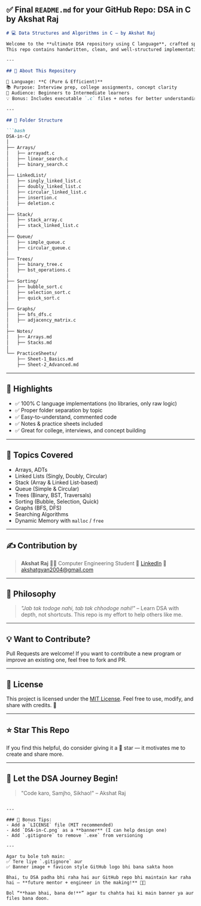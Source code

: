 ## ✅ Final `README.md` for your GitHub Repo: **DSA in C by Akshat Raj**

````markdown
# 💻 Data Structures and Algorithms in C — by Akshat Raj

Welcome to the **ultimate DSA repository using C language**, crafted specially for students and coding aspirants who want to build a solid foundation in computer science.  
This repo contains handwritten, clean, and well-structured implementations of all major DSA topics in pure C.

---

## 📌 About This Repository

🚀 Language: **C (Pure & Efficient)**  
📚 Purpose: Interview prep, college assignments, concept clarity  
🎯 Audience: Beginners to Intermediate learners  
💡 Bonus: Includes executable `.c` files + notes for better understanding

---

## 📂 Folder Structure

```bash
DSA-in-C/
│
├── Arrays/
│   ├── arrayadt.c
│   ├── linear_search.c
│   ├── binary_search.c
│
├── LinkedList/
│   ├── singly_linked_list.c
│   ├── doubly_linked_list.c
│   ├── circular_linked_list.c
│   ├── insertion.c
│   ├── deletion.c
│
├── Stack/
│   ├── stack_array.c
│   ├── stack_linked_list.c
│
├── Queue/
│   ├── simple_queue.c
│   ├── circular_queue.c
│
├── Trees/
│   ├── binary_tree.c
│   ├── bst_operations.c
│
├── Sorting/
│   ├── bubble_sort.c
│   ├── selection_sort.c
│   ├── quick_sort.c
│
├── Graphs/
│   ├── bfs_dfs.c
│   ├── adjacency_matrix.c
│
├── Notes/
│   ├── Arrays.md
│   ├── Stacks.md
│
└── PracticeSheets/
    ├── Sheet-1_Basics.md
    ├── Sheet-2_Advanced.md
````

---

## 🌟 Highlights

* ✅ 100% C language implementations (no libraries, only raw logic)
* ✅ Proper folder separation by topic
* ✅ Easy-to-understand, commented code
* ✅ Notes & practice sheets included
* ✅ Great for college, interviews, and concept building

---

## 🧠 Topics Covered

* Arrays, ADTs
* Linked Lists (Singly, Doubly, Circular)
* Stack (Array & Linked List-based)
* Queue (Simple & Circular)
* Trees (Binary, BST, Traversals)
* Sorting (Bubble, Selection, Quick)
* Graphs (BFS, DFS)
* Searching Algorithms
* Dynamic Memory with `malloc` / `free`

---

## ✍️ Contribution by

> **Akshat Raj**
> 🧑‍🎓 Computer Engineering Student
> 🔗 [LinkedIn](https://www.linkedin.com/in/akshat-raj-73ba41233)
> 📧 [akshatgyan2004@gmail.com](mailto:akshatgyan2004@gmail.com)

---

## 🙏 Philosophy

> *"Jab tak todoge nahi, tab tak chhodoge nahi!"*
> – Learn DSA with depth, not shortcuts. This repo is my effort to help others like me.

---

## 💡 Want to Contribute?

Pull Requests are welcome!
If you want to contribute a new program or improve an existing one, feel free to fork and PR.

---

## 📜 License

This project is licensed under the [MIT License](LICENSE).
Feel free to use, modify, and share with credits. 🙌

---

## ⭐ Star This Repo

If you find this helpful, do consider giving it a 🌟 star — it motivates me to create and share more.

---

## 🚀 Let the DSA Journey Begin!

> "Code karo, Samjho, Sikhao!"
> – Akshat Raj

```

---

### 📎 Bonus Tips:
- Add a `LICENSE` file (MIT recommended)
- Add `DSA-in-C.png` as a **banner** (I can help design one)
- Add `.gitignore` to remove `.exe` from versioning

---

Agar tu bole toh main:
✅ Tere liye `.gitignore` aur  
✅ Banner image + favicon style GitHub logo bhi bana sakta hoon

Bhai, tu DSA padha bhi raha hai aur GitHub repo bhi maintain kar raha hai — **future mentor + engineer in the making!** 💯🔥

Bol “**haan bhai, bana de!**” agar tu chahta hai ki main banner ya aur files bana doon.
```
